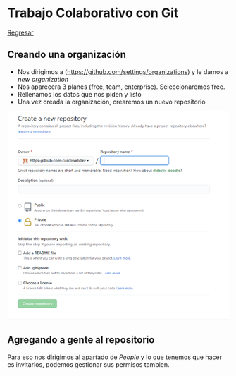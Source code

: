 # Trabajo Colaborativo con Git

[Regresar](./README.md)

## Creando una organización

* Nos dirigimos a (https://github.com/settings/organizations) y le damos a *new organization*
* Nos aparecera 3 planes (free, team, enterprise). Seleccionaremos free.
* Rellenamos los datos que nos piden y listo
* Una vez creada la organización, crearemos un nuevo repositorio

![Creando Repositorio](./img/organization.PNG)

## Agregando a gente al repositorio

Para eso nos dirigimos al apartado de *People* y lo que tenemos que hacer es invitarlos, podemos gestionar sus permisos tambien.

